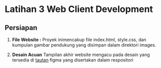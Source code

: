 # Latihan 3 Web Client Development

## Persiapan
1. **File Website :**
Proyek inimencakup file index.html, style.css, dan kumpulan gambar pendukung yang disimpan dalam direktori images.

2. **Desain Acuan**
Tampilan akhir website mengacu pada desain yang tersedia di [tautan](https://www.figma.com/design/CAawvDkcG4AIoMWvHwrQvo/workoutaja?node-id=0-1&t=CfOIRcJJPeT5PykW-1) figma yang disertakan dalam respositori

   
